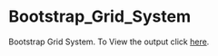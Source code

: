 # Bootstrap_Grid_System
Bootstrap Grid System. To View the output click [here](https://scarletcoder7.github.io/Bootstrap_Grid_System/). 
